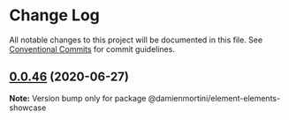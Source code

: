 # Change Log

All notable changes to this project will be documented in this file.
See [Conventional Commits](https://conventionalcommits.org) for commit guidelines.

## [0.0.46](https://github.com/damienmortini/lib/compare/@damienmortini/element-elements-showcase@0.0.45...@damienmortini/element-elements-showcase@0.0.46) (2020-06-27)

**Note:** Version bump only for package @damienmortini/element-elements-showcase
